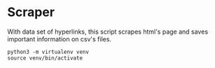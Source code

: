 # Scraper

With data set of hyperlinks, this script scrapes html's page and saves important information on csv's files.

```
python3 -m virtualenv venv
source venv/bin/activate
```
